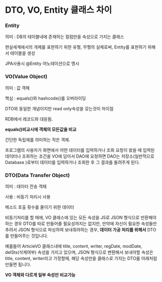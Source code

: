 # DTO, VO, Entity 클래스 차이

### Entity

의미 : DB의 테이블내에 존재하는 컬럼만을 속성으로 가지는 클래스

현실세계에서의 개체를 표현하기 위한 유형, 무형의 실체로써, Entity를 표현하기 위해서 테이블을 생성

JPA사용시 @Entity 어노테이션으로 명시



### VO(Value Object)

의미 : 값 객체

핵심 : equals()와 hashcode()를 오버라이딩

DTO와 동일한 개념이지만 read only속성을 갖는것이 차이점

RDB에서 레코드와 대응됨.

**equals()비교시에 객체의 모든값을 비교**

간단한 독립체를 의미하는 작은 객체.

프로그램의 사용자가 화면에서 어떤 데이터를 입력하거나 조회 요청이 왔을 때 입력된 데이터나 조회하는 조건을 VO에 담아서 DAO에 요청하면 DAO는 저장소(일반적으로 Database )로부터 데이터를 입력하거나 조회한 후 그 결과를 돌려주게 된다.





### DTO(Data Transfer Object)

의미 : 데이터 전송 객체

사용 : 비동기 처리시 사용

메소드 호출 횟수를 줄이기 위한 데이터

비동기처리를 할 때에, VO 클래스에 있는 모든 속성을 JS로 JSON 형식으로 반환해야 하는 경우 DTO를 따로 만들어줄 필요성까지는 없지만, 만약에 자신이 필요한 속성들만 추려서 JSON 형식으로 파싱하여 보내줘야하는 경우, **데이터 가공 처리를 위해서** DTO를 만들어주는 것입니다.

예를들어 ArticleVO 클래스내에 title, content, writer, regDate, modDate, delSts(삭제여부) 속성을 가지고 있으며, JSON 형식으로 변환해서 보내야할 속성은 title, content, writer라고 가정할때, 해당 속성만을 클래스로 가지는 DTO를 아래처럼 만들면 됩니다.

**VO 객체와 다르게 일부 속성만 비교가능**